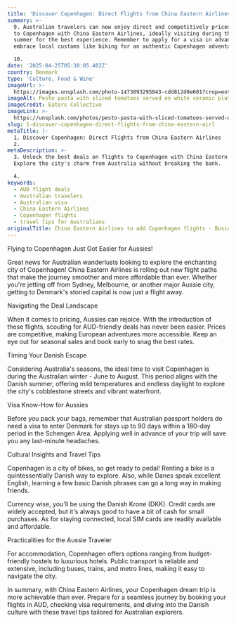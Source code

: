 ```yaml
---
title: 'Discover Copenhagen: Direct Flights from China Eastern Airlines'
summary: >-
  9. Australian travelers can now enjoy direct and competitively priced flights
  to Copenhagen with China Eastern Airlines, ideally visiting during the Danish
  summer for the best experience. Remember to apply for a visa in advance and
  embrace local customs like biking for an authentic Copenhagen adventure.

  10.
date: '2025-04-25T05:30:05.402Z'
country: Denmark
type: 'Culture, Food & Wine'
imageUrl: >-
  https://images.unsplash.com/photo-1473093295043-cdd812d0e601?crop=entropy&cs=tinysrgb&fit=max&fm=jpg&ixid=M3w3Mzk5OTB8MHwxfHNlYXJjaHwxfHwxMS4lMjBEZW5tYXJrJTBBMTIuJTIwMTMuJTIwQ3VsdHVyZSUyQyUyMEZvb2QlMjAlMjYlMjBXaW5lJTIwdHJhdmVsJTIwbGFuZHNjYXBlfGVufDB8MHx8fDE3NDU1NTkwMDV8MA&ixlib=rb-4.0.3&q=80&w=1080
imageAlt: Pesto pasta with sliced tomatoes served on white ceramic plate
imageCredit: Eaters Collective
imageLink: >-
  https://unsplash.com/photos/pesto-pasta-with-sliced-tomatoes-served-on-white-ceramic-plate-12eHC6FxPyg
slug: 1-discover-copenhagen-direct-flights-from-china-eastern-airl
metaTitle: |-
  1. Discover Copenhagen: Direct Flights from China Eastern Airlines
  2.
metaDescription: >-
  3. Unlock the best deals on flights to Copenhagen with China Eastern Airlines.
  Explore the city's charm from Australia without breaking the bank.

  4.
keywords:
  - AUD flight deals
  - Australian travelers
  - Australian visa
  - China Eastern Airlines
  - Copenhagen flights
  - travel tips for Australians
originalTitle: China Eastern Airlines to add Copenhagen flights - Business Traveller
---
```

Flying to Copenhagen Just Got Easier for Aussies!

Great news for Australian wanderlusts looking to explore the enchanting city of Copenhagen! China Eastern Airlines is rolling out new flight paths that make the journey smoother and more affordable than ever. Whether you're jetting off from Sydney, Melbourne, or another major Aussie city, getting to Denmark's storied capital is now just a flight away.

Navigating the Deal Landscape

When it comes to pricing, Aussies can rejoice. With the introduction of these flights, scouting for AUD-friendly deals has never been easier. Prices are competitive, making European adventures more accessible. Keep an eye out for seasonal sales and book early to snag the best rates.

Timing Your Danish Escape

Considering Australia's seasons, the ideal time to visit Copenhagen is during the Australian winter - June to August. This period aligns with the Danish summer, offering mild temperatures and endless daylight to explore the city's cobblestone streets and vibrant waterfront.

Visa Know-How for Aussies

Before you pack your bags, remember that Australian passport holders do need a visa to enter Denmark for stays up to 90 days within a 180-day period in the Schengen Area. Applying well in advance of your trip will save you any last-minute headaches.

Cultural Insights and Travel Tips

Copenhagen is a city of bikes, so get ready to pedal! Renting a bike is a quintessentially Danish way to explore. Also, while Danes speak excellent English, learning a few basic Danish phrases can go a long way in making friends.

Currency wise, you'll be using the Danish Krone (DKK). Credit cards are widely accepted, but it's always good to have a bit of cash for small purchases. As for staying connected, local SIM cards are readily available and affordable.

Practicalities for the Aussie Traveler

For accommodation, Copenhagen offers options ranging from budget-friendly hostels to luxurious hotels. Public transport is reliable and extensive, including buses, trains, and metro lines, making it easy to navigate the city.

In summary, with China Eastern Airlines, your Copenhagen dream trip is more achievable than ever. Prepare for a seamless journey by booking your flights in AUD, checking visa requirements, and diving into the Danish culture with these travel tips tailored for Australian explorers.

